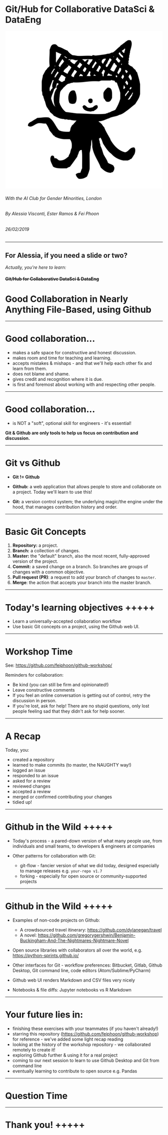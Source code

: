 <!--
$size: 4:3
$theme: gaia
template: invert
page_number: true
-->
# Git/Hub for Collaborative DataSci & DataEng

![50%](images/octocat.png)

###### *With the AI Club for Gender Minorities, London*
###### *By Alessia Visconti, Ester Ramos & Fei Phoon*
###### *26/02/2019*

---
For Alessia, if you need a slide or two?
---

*Actually, you're here to learn:*
#### ~~Git/Hub for Collaborative DataSci & DataEng~~
# Good Collaboration in Nearly Anything File-Based, using Github

---
# Good collaboration...

- makes a safe space for constructive and honest discussion.
- makes room and time for teaching and learning.
- accepts mistakes & mishaps - and that we'll help each other fix and learn from them.
- does not blame and shame.
- gives credit and recognition where it is due.
- is first and foremost about working with and respecting other people.

---
# Good collaboration...

- is NOT a "soft", optional skill for engineers - it's essential!

**Git & Github are only tools to help us focus on contribution and discussion.**

---
# Git vs Github

- **Git != Github**

- **Github:** a web application that allows people to store and collaborate on a project. Today we'll learn to use this!

- **Git:** a version control system; the underlying magic/the engine under the hood, that manages contribution history and order.

---
# Basic Git Concepts

1. **Repository:** a project.
2. **Branch:** a collection of changes.
3. **Master:** the "default" branch, also the most recent, fully-approved version of the project.
4. **Commit:** a saved change on a branch. So branches are groups of changes with a common objective.
5. **Pull request (PR)**: a request to add your branch of changes to `master`.
6. **Merge**: the action that accepts your branch into the master branch.

---
# Today's learning objectives +++++

- Learn a universally-accepted collaboration workflow
- Use basic Git concepts on a project, using the Github web UI.

---
# Workshop Time

See: https://github.com/feiphoon/github-workshop/

Reminders for collaboration:

- Be kind (you can still be firm and opinionated!)
- Leave constructive comments
- If you feel an online conversation is getting out of control, retry the discussion in person.
- If you're lost, ask for help! There are no stupid questions, only lost people feeling sad that they didn't ask for help sooner.

---
# A Recap

Today, you:

- created a repository
- learned to make commits (to master, the NAUGHTY way!)
- logged an issue
- responded to an issue
- asked for a review
- reviewed changes
- accepted a review
- merged or confirmed contributing your changes
- tidied up!

---
# Github in the Wild +++++

- Today's process - a pared-down version of what many people use, from individuals and small teams, to developers & engineers at companies

- Other patterns for collaboration with Git:
  - git-flow - fancier version of what we did today, designed especially to manage releases e.g. `your-repo v1.7`
  - forking - especially for open source or community-supported projects

---
# Github in the Wild +++++

- Examples of non-code projects on Github:
  - A crowdsourced travel itinerary: https://github.com/dylanegan/travel
  - A novel: https://github.com/gregorygershwin/Benjamin-Buckingham-And-The-Nightmares-Nightmare-Novel

- Open source libraries with collaborators all over the world, e.g. https://python-sprints.github.io/


- Other interfaces for Git - workflow preferences: Bitbucket, Gitlab, Github Desktop, Git command line, code editors (Atom/Sublime/PyCharm)


- Github web UI renders Markdown and CSV files very nicely
- Notebooks & file diffs: Jupyter notebooks vs R Markdown
---

# Your future lies in:

- finishing these exercises with your teammates (if you haven't already!)
- starring this repository (https://github.com/feiphoon/github-workshop) for reference - we've added some light recap reading
- looking at the history of the workshop repository - we collaborated remotely to create it!
- exploring Github further & using it for a real project
- coming to our next session to learn to use Github Desktop and Git from command line
- eventually learning to contribute to open source e.g. Pandas
---

# Question Time
---

# Thank you! +++++
